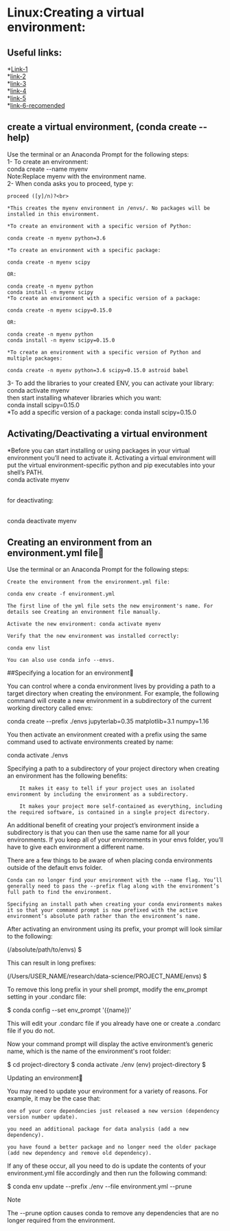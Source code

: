 # Linux:Creating a virtual environment:
## Useful links:<br>
*[Link-1](https://packaging.python.org/en/latest/guides/installing-using-pip-and-virtual-environments/#creating-a-virtual-environment)<br>
*[link-2](https://code.visualstudio.com/docs/python/environments#_global-virtual-and-conda-environments)<br>
*[link-3](https://pip.pypa.io/en/latest/user_guide/#requirements-files)<br>
*[link-4](https://conda.io/projects/conda/en/latest/user-guide/tasks/manage-environments.html)<br>
*[link-5](https://conda.pydata.org/docs/using/envs.html)<br>
*[link-6-recomended](https://conda.io/projects/conda/en/latest/user-guide/tasks/manage-environments.html#creating-an-environment-with-commands)<br>
## create a virtual environment, (conda create --help)
Use the terminal or an Anaconda Prompt for the following steps:<br>
1-  To create an environment:<br>
conda create --name myenv<br>
Note:Replace myenv with the environment name.<br>
2- When conda asks you to proceed, type y:<br>

    proceed ([y]/n)?<br>

    *This creates the myenv environment in /envs/. No packages will be installed in this environment.

    *To create an environment with a specific version of Python:

    conda create -n myenv python=3.6

    *To create an environment with a specific package:

    conda create -n myenv scipy

    OR:

    conda create -n myenv python
    conda install -n myenv scipy
    *To create an environment with a specific version of a package:

    conda create -n myenv scipy=0.15.0

    OR:

    conda create -n myenv python
    conda install -n myenv scipy=0.15.0

    *To create an environment with a specific version of Python and multiple packages:

    conda create -n myenv python=3.6 scipy=0.15.0 astroid babel

3-  To add the libraries to your created ENV, you can activate your library:<br>
    conda activate myenv<br>
    then start installing whatever libraries which you want:<br>
    conda install scipy=0.15.0<br>
    *To add a specific version of a package:
    conda install scipy=0.15.0
    

    

## Activating/Deactivating a virtual environment
*Before you can start installing or using packages in your virtual environment you’ll need to activate it. 
Activating a virtual environment will put the virtual environment-specific python and pip executables into your shell’s PATH.<br>
conda activate myenv<br><br>

for deactivating:<br><br>

conda deactivate myenv<br>
## Creating an environment from an environment.yml file

Use the terminal or an Anaconda Prompt for the following steps:

    Create the environment from the environment.yml file:

    conda env create -f environment.yml

    The first line of the yml file sets the new environment's name. For details see Creating an environment file manually.

    Activate the new environment: conda activate myenv

    Verify that the new environment was installed correctly:

    conda env list

    You can also use conda info --envs.

##Specifying a location for an environment

You can control where a conda environment lives by providing a path to a target directory when creating the environment. For example, the following command will create a new environment in a subdirectory of the current working directory called envs:

conda create --prefix ./envs jupyterlab=0.35 matplotlib=3.1 numpy=1.16

You then activate an environment created with a prefix using the same command used to activate environments created by name:

conda activate ./envs

Specifying a path to a subdirectory of your project directory when creating an environment has the following benefits:

        It makes it easy to tell if your project uses an isolated environment by including the environment as a subdirectory.

        It makes your project more self-contained as everything, including the required software, is contained in a single project directory.

An additional benefit of creating your project’s environment inside a subdirectory is that you can then use the same name for all your environments. If you keep all of your environments in your envs folder, you’ll have to give each environment a different name.

There are a few things to be aware of when placing conda environments outside of the default envs folder.

    Conda can no longer find your environment with the --name flag. You’ll generally need to pass the --prefix flag along with the environment’s full path to find the environment.

    Specifying an install path when creating your conda environments makes it so that your command prompt is now prefixed with the active environment’s absolute path rather than the environment’s name.

After activating an environment using its prefix, your prompt will look similar to the following:

(/absolute/path/to/envs) $

This can result in long prefixes:

(/Users/USER_NAME/research/data-science/PROJECT_NAME/envs) $

To remove this long prefix in your shell prompt, modify the env_prompt setting in your .condarc file:

$ conda config --set env_prompt '({name})'

This will edit your .condarc file if you already have one or create a .condarc file if you do not.

Now your command prompt will display the active environment’s generic name, which is the name of the environment's root folder:

$ cd project-directory
$ conda activate ./env
(env) project-directory $

Updating an environment

You may need to update your environment for a variety of reasons. For example, it may be the case that:

    one of your core dependencies just released a new version (dependency version number update).

    you need an additional package for data analysis (add a new dependency).

    you have found a better package and no longer need the older package (add new dependency and remove old dependency).

If any of these occur, all you need to do is update the contents of your environment.yml file accordingly and then run the following command:

$ conda env update --prefix ./env --file environment.yml  --prune

Note

The --prune option causes conda to remove any dependencies that are no longer required from the environment.





